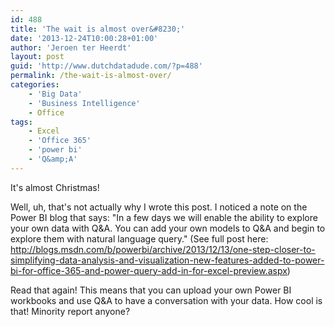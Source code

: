 ```yaml
---
id: 488
title: 'The wait is almost over&#8230;'
date: '2013-12-24T10:00:28+01:00'
author: 'Jeroen ter Heerdt'
layout: post
guid: 'http://www.dutchdatadude.com/?p=488'
permalink: /the-wait-is-almost-over/
categories:
    - 'Big Data'
    - 'Business Intelligence'
    - Office
tags:
    - Excel
    - 'Office 365'
    - 'power bi'
    - 'Q&amp;A'
---
```


It's almost Christmas!

Well, uh, that's not actually why I wrote this post. I noticed a note on the Power BI blog that says: "In a few days we will enable the ability to explore your own data with Q&amp;A. You can add your own models to Q&amp;A and begin to explore them with natural language query." (See full post here: <a href="http://blogs.msdn.com/b/powerbi/archive/2013/12/13/one-step-closer-to-simplifying-data-analysis-and-visualization-new-features-added-to-power-bi-for-office-365-and-power-query-add-in-for-excel-preview.aspx">http://blogs.msdn.com/b/powerbi/archive/2013/12/13/one-step-closer-to-simplifying-data-analysis-and-visualization-new-features-added-to-power-bi-for-office-365-and-power-query-add-in-for-excel-preview.aspx</a>)

Read that again! This means that you can upload your own Power BI workbooks and use Q&amp;A to have a conversation with your data. How cool is that! Minority report anyone?